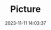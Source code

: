 ---
weight: 1
images:
- /images/edited/134.jpeg
title: Picture
date: 2023-11-11 14:03:37
tags:
- luminar
- work
---